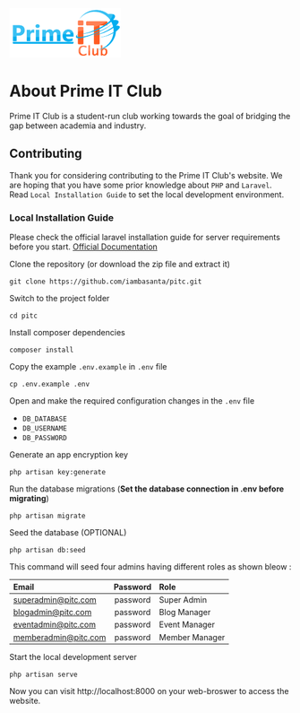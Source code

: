 [![PITC](./public/backend/images/logo/logo.png)](https://primeitclub.com)

# About Prime IT Club

Prime IT Club is a student-run club working towards the goal of bridging the gap between academia and industry.

## Contributing

Thank you for considering contributing to the Prime IT Club's website. We are hoping that you have some prior knowledge about `PHP` and `Laravel`. Read `Local Installation Guide` to set the local development environment.

### Local Installation Guide

Please check the official laravel installation guide for server requirements before you start. [Official Documentation](https://laravel.com/docs/8.x)


Clone the repository (or download the zip file and extract it)

    git clone https://github.com/iambasanta/pitc.git

Switch to the project folder

    cd pitc

Install composer dependencies

    composer install

Copy the example `.env.example` in `.env` file

    cp .env.example .env

Open and make the required configuration changes in the `.env` file

-   `DB_DATABASE`
-   `DB_USERNAME`
-   `DB_PASSWORD`

Generate an app encryption key

    php artisan key:generate

Run the database migrations (**Set the database connection in .env before migrating**)

    php artisan migrate

Seed the database (OPTIONAL)

    php artisan db:seed

This command will seed four admins having different roles as shown bleow :

| Email                | Password | Role           |
| :------------------- | :------: | :------------- |
| superadmin@pitc.com  | password | Super Admin    |
| blogadmin@pitc.com   | password | Blog Manager   |
| eventadmin@pitc.com  | password | Event Manager  |
| memberadmin@pitc.com | password | Member Manager |

Start the local development server

    php artisan serve

Now you can visit http://localhost:8000 on your web-broswer to access the website.

